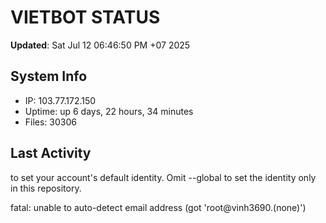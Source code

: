 # VIETBOT STATUS
**Updated**: Sat Jul 12 06:46:50 PM +07 2025

## System Info
- IP: 103.77.172.150
- Uptime: up 6 days, 22 hours, 34 minutes
- Files: 30306

## Last Activity

to set your account's default identity.
Omit --global to set the identity only in this repository.

fatal: unable to auto-detect email address (got 'root@vinh3690.(none)')
